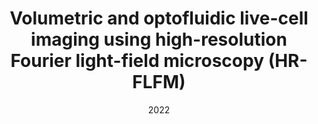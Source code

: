 ---
title: "Volumetric and optofluidic live-cell imaging using high-resolution Fourier light-field microscopy (HR-FLFM)"
collection: publications
permalink: /publication/2022_Hua_Imaging,_Manipulation,_and_Analysis_of_Biomolecules,_Cells,_and_Tissues_XX
date: 2022
venue: 'Imaging, Manipulation, and Analysis of Biomolecules, Cells, and Tissues XX'
DOI: '10.1117/12.2609264'
---